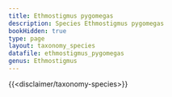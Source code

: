 ```yaml
---
title: Ethmostigmus pygomegas
description: Species Ethmostigmus pygomegas
bookHidden: true
type: page
layout: taxonomy_species
datafile: ethmostigmus_pygomegas
genus: Ethmostigmus
---
```


{{<disclaimer/taxonomy-species>}}